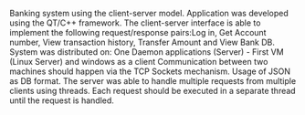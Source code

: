 Banking system using the client-server model.
Application was developed using the QT/C++ framework.
The client-server interface is able to implement the following request/response pairs:Log
in, Get Account number, View transaction history, Transfer Amount and View Bank DB.
System was distributed on:
One Daemon applications (Server) - First VM (Linux Server) and windows as a client
Communication between two machines should happen via the TCP Sockets mechanism.
Usage of JSON as DB format.
The server was able to handle multiple requests from multiple clients using threads.
Each request should be executed in a separate thread until the request is handled.
